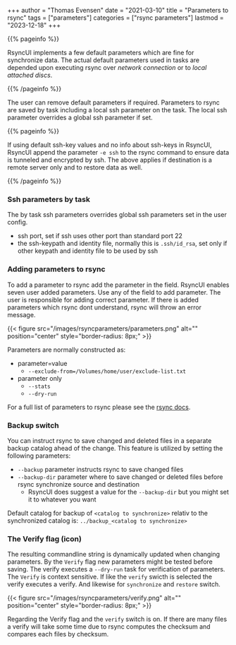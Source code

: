 +++
author = "Thomas Evensen"
date = "2021-03-10"
title =  "Parameters to rsync"
tags = ["parameters"]
categories = ["rsync parameters"]
lastmod = "2023-12-18"
+++

{{% pageinfo %}}

RsyncUI implements a few default parameters which are fine for synchronize data. The actual default parameters used in tasks are depended upon executing rsync over *network connection* or to *local attached discs*. 

{{% /pageinfo %}}

The user can remove default parameters if required. Parameters to rsync are saved by task including a local ssh parameter on the task. The local ssh parameter overrides a global ssh parameter if set.

{{% pageinfo %}}

If using default ssh-key values and no info about ssh-keys in RsyncUI, RsyncUI append the parameter `-e ssh` to the rsync command to ensure data is tunneled and encrypted by ssh. The above applies if destination is a remote server only and to restore data as well.

{{% /pageinfo %}}

### Ssh parameters by task

The by task ssh parameters overrides global ssh parameters set in the user config.

- ssh port, set if ssh uses other port than standard port 22
- the ssh-keypath and identity file, normally this is `.ssh/id_rsa`, set  only if other keypath and identity file to be used by ssh

### Adding parameters to rsync

To add a parameter to rsync add the parameter in the field. RsyncUI enables seven user added parameters. Use any of the field to add parameter.  The user is responsible for adding correct parameter. If there is added parameters which rsync dont understand, rsync will throw an error message.

{{< figure src="/images/rsyncparameters/parameters.png" alt="" position="center" style="border-radius: 8px;" >}}

Parameters are normally constructed as:

- parameter=value 
	- `--exclude-from=/Volumes/home/user/exclude-list.txt`
- parameter only
	- `--stats`
	- `--dry-run`

For a full list of parameters to rsync please see the [rsync docs](https://download.samba.org/pub/rsync/rsync.html).

### Backup switch

You can instruct rsync to save changed and deleted files in a separate backup catalog ahead of the change. This feature is utilized by setting the following parameters:

- `--backup` parameter instructs rsync to save changed files
- `--backup-dir` parameter where to save changed or deleted files before rsync synchronize source and destination
	- RsyncUI does suggest a value for the `--backup-dir` but you might set it to whatever you want

Default catalog for backup of `<catalog to synchronize>` relativ to the synchronized catalog is: `../backup_<catalog to synchronize>`

### The Verify flag (icon)

The resulting commandline string is dynamically updated when changing parameters. By the `Verify` flag new parameters might be tested before saving. The verify executes a `--dry-run` task for verification of parameters. The `Verify` is context sensitive. If like the `verify` swicth is selected the verify executes a verify. And likewise for `synchronize` and `restore` switch.

{{< figure src="/images/rsyncparameters/verify.png" alt="" position="center" style="border-radius: 8px;" >}}

Regarding the Verify flag and the `verify` switch is on. If there are many files a verify will take some time due to rsync computes the checksum and compares each files by checksum.

